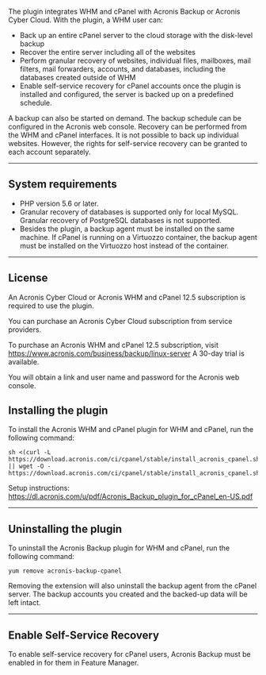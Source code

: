 The plugin integrates WHM and cPanel with Acronis Backup or Acronis Cyber Cloud. With the plugin, a WHM user can:

- Back up an entire cPanel server to the cloud storage with the disk-level backup
- Recover the entire server including all of the websites
- Perform granular recovery of websites, individual files, mailboxes, mail filters, mail forwarders, accounts, and databases, including the databases created outside of WHM
- Enable self-service recovery for cPanel accounts once the plugin is installed and configured, the server is backed up on a predefined schedule.

A backup can also be started on demand. The backup schedule can be configured in the Acronis web console. Recovery can be performed from the WHM and cPanel interfaces. It is not possible to back up individual websites. However, the rights for self-service recovery can be granted to each account separately.

---

## System requirements

- PHP version 5.6 or later.
- Granular recovery of databases is supported only for local MySQL. Granular recovery of PostgreSQL databases is not supported.
- Besides the plugin, a backup agent must be installed on the same machine. If cPanel is running on a Virtuozzo container, the backup agent must be installed on the Virtuozzo host instead of the container.

---

## License

An Acronis Cyber Cloud or Acronis WHM and cPanel 12.5 subscription is required to use the plugin.

You can purchase an Acronis Cyber Cloud subscription from service providers.

To purchase an Acronis WHM and cPanel 12.5 subscription, visit https://www.acronis.com/business/backup/linux-server
A 30-day trial is available.

You will obtain a link and user name and password for the Acronis web console.


## Installing the plugin

To install the Acronis WHM and cPanel plugin for WHM and cPanel, run the following command:

```
sh <(curl -L https://download.acronis.com/ci/cpanel/stable/install_acronis_cpanel.sh || wget -O - https://download.acronis.com/ci/cpanel/stable/install_acronis_cpanel.sh)
```

Setup instructions: https://dl.acronis.com/u/pdf/Acronis_Backup_plugin_for_cPanel_en-US.pdf


---

## Uninstalling the plugin

To uninstall the Acronis Backup plugin for WHM and cPanel, run the following command:

```
yum remove acronis-backup-cpanel
```

Removing the extension will also uninstall the backup agent from the cPanel server. The backup accounts you created and the backed-up data will be left intact.

---

## Enable Self-Service Recovery

To enable self-service recovery for cPanel users, Acronis Backup must be enabled in for them in Feature Manager.
